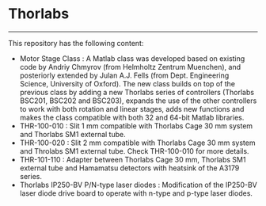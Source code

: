 # Thorlabs
---

This repository has the following content:
- Motor Stage Class : A Matlab class was developed based on existing code by Andriy Chmyrov (from Helmholtz Zentrum Muenchen), and posteriorly extended by Julan A.J. Fells (from Dept. Engineering Science, University of Oxford). The new class builds on top of the previous class by adding a new Thorlabs series of controllers (Thorlabs BSC201, BSC202 and BSC203), expands the use of the other controllers to work with both rotation and linear stages, adds new functions and makes the class compatible with both 32 and 64-bit Matlab libraries.
- THR-100-010 : Slit 1 mm compatible with Thorlabs Cage 30 mm system and Thorlabs SM1 external tube.
- THR-100-020 : Slit 2 mm compatible with Thorlabs Cage 30 mm system and Throlabs SM1 external tube. Check THR-100-010 for more details.
- THR-101-110 : Adapter between Thorlabs Cage 30 mm, Thorlabs SM1 external tube and Hamamatsu detectors with heatsink of the A3179 series.
- Thorlabs IP250-BV P/N-type laser diodes : Modification of the IP250-BV laser diode drive board to operate with n-type and p-type laser diodes.
